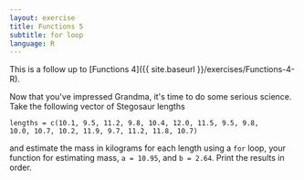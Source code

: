 ```yaml
---
layout: exercise
title: Functions 5
subtitle: for loop
language: R
---
```


This is a follow up to [Functions 4]({{ site.baseurl }}/exercises/Functions-4-R).

Now that you've impressed Grandma, it's time to do some serious science.
Take the following vector of Stegosaur lengths

```
lengths = c(10.1, 9.5, 11.2, 9.8, 10.4, 12.0, 11.5, 9.5, 9.8, 
10.0, 10.7, 10.2, 11.9, 9.7, 11.2, 11.8, 10.7)
```

and estimate the mass in kilograms for each length using a `for` loop,
your function for estimating mass, `a = 10.95`, and `b = 2.64`. Print the
results in order.
